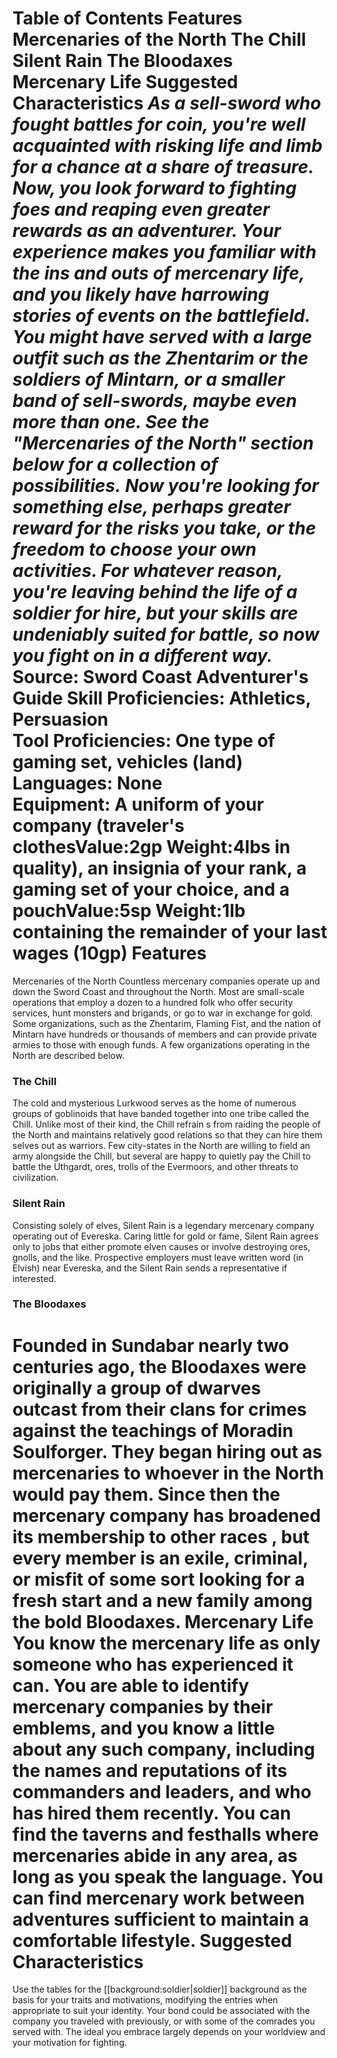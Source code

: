 Table of Contents
Features
Mercenaries of the North
The Chill
Silent Rain
The Bloodaxes
Mercenary Life
Suggested Characteristics
***As a sell-sword who fought battles for coin, you're well acquainted with risking life and limb for a chance at a share of treasure. Now, you look forward to fighting foes and reaping even greater rewards as an adventurer. Your experience makes you familiar with the ins and outs of mercenary life, and you likely have harrowing stories of events on the battlefield. You might have served with a large outfit such as the Zhentarim or the soldiers of Mintarn, or a smaller band of sell-swords, maybe even more than one. See the "Mercenaries of the North" section below for a collection of possibilities.***
***Now you're looking for something else, perhaps greater reward for the risks you take, or the freedom to choose your own activities. For whatever reason, you're leaving behind the life of a soldier for hire, but your skills are undeniably suited for battle, so now you fight on in a different way.***
Source: Sword Coast Adventurer's Guide
**Skill Proficiencies:** Athletics, Persuasion  
**Tool Proficiencies:** One type of gaming set, vehicles (land)  
**Languages:** None  
**Equipment:** A uniform of your company (traveler's clothesValue:2gp Weight:4lbs in quality), an insignia of your rank, a gaming set of your choice, and a pouchValue:5sp Weight:1lb containing the remainder of your last wages (10gp)
Features
========
Mercenaries of the North
Countless mercenary companies operate up and down the Sword Coast and throughout the North. Most are small-scale operations that employ a dozen to a hundred folk who offer security services, hunt monsters and brigands, or go to war in exchange for gold. Some organizations, such as the Zhentarim, Flaming Fist, and the nation of Mintarn have hundreds or thousands of members and can provide private armies to those with enough funds. A few organizations operating in the North are described below.
### The Chill
The cold and mysterious Lurkwood serves as the home of numerous groups of goblinoids that have banded together into one tribe called the Chill. Unlike most of their kind, the Chill refrain s from raiding the people of the North and maintains relatively good relations so that they can hire them selves out as warriors. Few city-states in the North are willing to field an army alongside the Chill, but several are happy to quietly pay the Chill to battle the Uthgardt, ores, trolls of the Evermoors, and other threats to civilization.
### Silent Rain
Consisting solely of elves, Silent Rain is a legendary mercenary company operating out of Evereska. Caring little for gold or fame, Silent Rain agrees only to jobs that either promote elven causes or involve destroying ores, gnolls, and the like. Prospective employers must leave written word (in Elvish) near Evereska, and the Silent Rain sends a representative if interested.
### The Bloodaxes
Founded in Sundabar nearly two centuries ago, the Bloodaxes were originally a group of dwarves outcast from their clans for crimes against the teachings of Moradin Soulforger. They began hiring out as mercenaries to whoever in the North would pay them. Since then the mercenary company has broadened its membership to other races , but every member is an exile, criminal, or misfit of some sort looking for a fresh start and a new family among the bold Bloodaxes.
Mercenary Life
You know the mercenary life as only someone who has experienced it can. You are able to identify mercenary companies by their emblems, and you know a little about any such company, including the names and reputations of its commanders and leaders, and who has hired them recently. You can find the taverns and festhalls where mercenaries abide in any area, as long as you speak the language. You can find mercenary work between adventures sufficient to maintain a comfortable lifestyle.
Suggested Characteristics
=========================
Use the tables for the [[background:soldier|soldier]] background as the basis for your traits and motivations, modifying the entries when appropriate to suit your identity.
Your bond could be associated with the company you traveled with previously, or with some of the comrades you served with. The ideal you embrace largely depends on your worldview and your motivation for fighting.